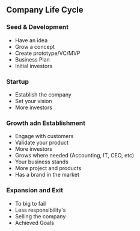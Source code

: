 ## Company Life Cycle

### Seed & Development
* Have an idea
* Grow a concept
* Create prototype/VC/MVP
* Business Plan
* Initial investors

### Startup
* Establish the company
* Set your vision
* More investors

### Growth adn Establishment
* Engage with customers
* Validate your product
* More investors
* Grows where needed (Accounting, IT, CEO, etc)
* Your business stands
* More project and products
* Has a brand in the market

### Expansion and Exit
* To big to fail
* Less responsibility's
* Selling the company
* Achieved Goals
